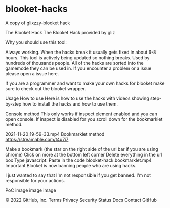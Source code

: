 # blooket-hacks
A copy of glixzzy-blooket hack



The Blooket Hack
The Blooket Hack provided by gliz

Why you should use this tool:

Always working.
When the hacks break it usually gets fixed in about 6-8 hours.
This tool is actively being updated so nothing breaks.
Used by hundreds of thousands people.
All of the hacks are sorted into the gamemode they can be used in. If you encounter a problem or a issue please open a issue here.

If you are a programmer and want to make your own hacks for blooket make sure to check out the blooket wrapper.

Usage
How to use
Here is how to use the hacks with videos showing step-by-step how to install the hacks and how to use them.

Console method
This only works if inspect element enabled and you can open console. If inspect is disabled for you scroll down for the bookmarklet method.

 2021-11-20_19-59-33.mp4 
Bookmarklet method
https://streamable.com/t4u7i7

Make a bookmark (the star on the right side of the url bar if you are using chrome)
Click on more at the bottom left corner
Delete everything in the url box
Type javascript:
Paste in the code
 blooket-hack.bookmarklet.mp4 
Important
Blooket is now banning people who are using hacks.

I just wanted to say that I'm not responsible if you get banned. I'm not responsible for your actions.

PoC
image image image

© 2022 GitHub, Inc.
Terms
Privacy
Security
Status
Docs
Contact GitHub

